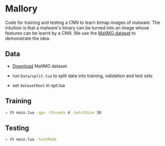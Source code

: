 # Mallory

Code for training and testing a CNN to learn bimap images of malware. The intuition is that a malware's binary can be turned into an image whose features can be learnt by a CNN. We use the [MalIMG dataset](http://old.vision.ece.ucsb.edu/spam/malimg.shtml) to demonstrate the idea. 

## Data

- [Download](http://old.vision.ece.ucsb.edu/spam/malimg.shtml) MalIMG dataset
 
- run `Data/split.lua` to split data into training, validation and test sets

- set `datasetRoot` in opt.lua


## Training

```bash
> th main.lua -gpu -threads 4 -batchSize 30 
```

## Testing

```bash
> th main.lua -testMode
```
